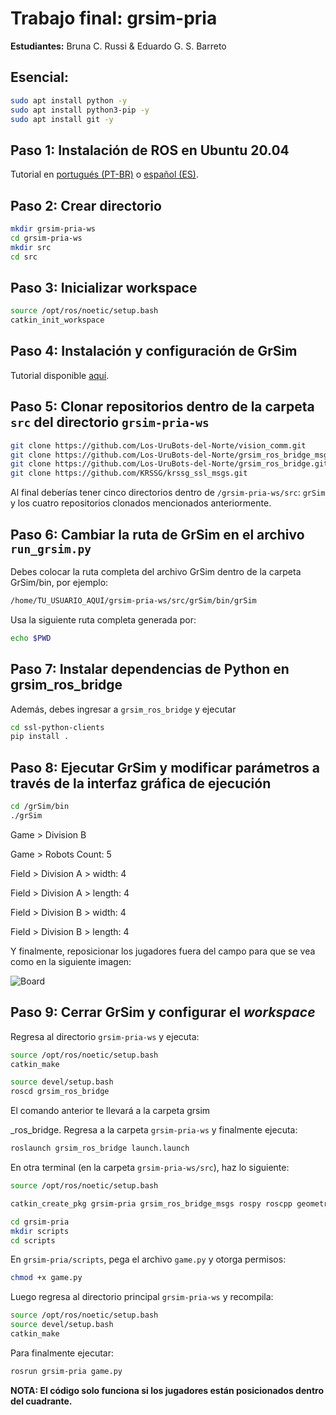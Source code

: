 # Trabajo final: grsim-pria

**Estudiantes:**
Bruna C. Russi & Eduardo G. S. Barreto

## Esencial: 

```bash
sudo apt install python -y
sudo apt install python3-pip -y
sudo apt install git -y
```

## Paso 1: Instalación de ROS en Ubuntu 20.04

Tutorial en [portugués (PT-BR)](https://github.com/russibc/grsim-pria/blob/main/INSTALL-ROS-PT.md) o [español (ES)](https://github.com/russibc/grsim-pria/blob/main/INSTALL-ROS-ES.md).

## Paso 2: Crear directorio 

```bash
mkdir grsim-pria-ws
cd grsim-pria-ws
mkdir src
cd src
```
## Paso 3: Inicializar workspace
```bash
source /opt/ros/noetic/setup.bash
catkin_init_workspace
```
## Paso 4: Instalación y configuración de GrSim

Tutorial disponible [aquí](https://github.com/RoboCup-SSL/grSim/blob/master/INSTALL.md).

## Paso 5: Clonar repositorios dentro de la carpeta `src` del directorio `grsim-pria-ws`

```bash
git clone https://github.com/Los-UruBots-del-Norte/vision_comm.git
git clone https://github.com/Los-UruBots-del-Norte/grsim_ros_bridge_msgs.git
git clone https://github.com/Los-UruBots-del-Norte/grsim_ros_bridge.git
git clone https://github.com/KRSSG/krssg_ssl_msgs.git
```
Al final deberías tener cinco directorios dentro de `/grsim-pria-ws/src`: `grSim` y los cuatro repositorios clonados mencionados anteriormente.

## Paso 6: Cambiar la ruta de GrSim en el archivo `run_grsim.py`

Debes colocar la ruta completa del archivo GrSim dentro de la carpeta GrSim/bin, por ejemplo:

```bash
/home/TU_USUARIO_AQUÍ/grsim-pria-ws/src/grSim/bin/grSim
```

Usa la siguiente ruta completa generada por:
```bash
echo $PWD
```

## Paso 7: Instalar dependencias de Python en grsim_ros_bridge

Además, debes ingresar a `grsim_ros_bridge` y ejecutar

```bash
cd ssl-python-clients
pip install .
```
## Paso 8: Ejecutar GrSim y modificar parámetros a través de la interfaz gráfica de ejecución

```bash
cd /grSim/bin
./grSim
```

Game > Division B

Game > Robots Count: 5

Field > Division A > width: 4

Field > Division A > length: 4

Field > Division B > width: 4

Field > Division B > length: 4

Y finalmente, reposicionar los jugadores fuera del campo para que se vea como en la siguiente imagen:

![Board](https://github.com/russibc/grsim-pria/blob/main/board.png)

## Paso 9: Cerrar GrSim y configurar el *workspace*

Regresa al directorio `grsim-pria-ws` y ejecuta:

```bash
source /opt/ros/noetic/setup.bash
catkin_make
```
```bash
source devel/setup.bash
roscd grsim_ros_bridge
```
El comando anterior te llevará a la carpeta grsim

_ros_bridge. Regresa a la carpeta `grsim-pria-ws` y finalmente ejecuta:
```bash
roslaunch grsim_ros_bridge launch.launch
```

En otra terminal (en la carpeta `grsim-pria-ws/src`), haz lo siguiente:
```bash
source /opt/ros/noetic/setup.bash
```
```bash
catkin_create_pkg grsim-pria grsim_ros_bridge_msgs rospy roscpp geometry_msgs std_msgs
```
```bash
cd grsim-pria
mkdir scripts
cd scripts
```
En `grsim-pria/scripts`, pega el archivo `game.py` y otorga permisos:
```bash
chmod +x game.py
```

Luego regresa al directorio principal `grsim-pria-ws` y recompila: 
```bash
source /opt/ros/noetic/setup.bash
source devel/setup.bash
catkin_make
```
Para finalmente ejecutar:
```bash
rosrun grsim-pria game.py
```
**NOTA: El código solo funciona si los jugadores están posicionados dentro del cuadrante.**
